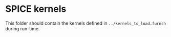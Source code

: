 # SPICE kernels
This folder should contain the kernels defined in `../kernels_to_load.furnsh` during run-time.